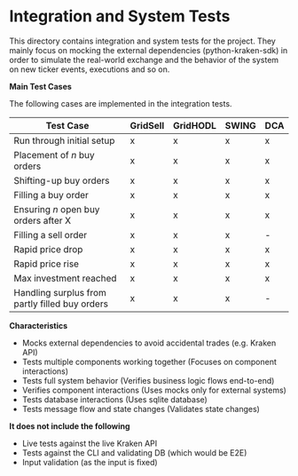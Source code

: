 # Integration and System Tests

This directory contains integration and system tests for the project. They
mainly focus on mocking the external dependencies (python-kraken-sdk) in order
to simulate the real-world exchange and the behavior of the system on new ticker
events, executions and so on.

**Main Test Cases**

The following cases are implemented in the integration tests.

| Test Case                                      | GridSell | GridHODL | SWING | DCA |
| ---------------------------------------------- | -------- | -------- | ----- | --- |
| Run through initial setup                      | x        | x        | x     | x   |
| Placement of $n$ buy orders                    | x        | x        | x     | x   |
| Shifting-up buy orders                         | x        | x        | x     | x   |
| Filling a buy order                            | x        | x        | x     | x   |
| Ensuring $n$ open buy orders after X           | x        | x        | x     | x   |
| Filling a sell order                           | x        | x        | x     | -   |
| Rapid price drop                               | x        | x        | x     | x   |
| Rapid price rise                               | x        | x        | x     | x   |
| Max investment reached                         | x        | x        | x     | x   |
| Handling surplus from partly filled buy orders | x        | x        | x     | -   |

**Characteristics**

- Mocks external dependencies to avoid accidental trades (e.g. Kraken API)
- Tests multiple components working together (Focuses on component interactions)
- Tests full system behavior (Verifies business logic flows end-to-end)
- Verifies component interactions (Uses mocks only for external systems)
- Tests database interactions (Uses sqlite database)
- Tests message flow and state changes (Validates state changes)

**It does not include the following**

- Live tests against the live Kraken API
- Tests against the CLI and validating DB (which would be E2E)
- Input validation (as the input is fixed)
